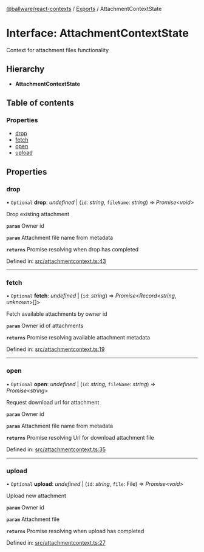[@ballware/react-contexts](../README.md) / [Exports](../modules.md) / AttachmentContextState

# Interface: AttachmentContextState

Context for attachment files functionality

## Hierarchy

* **AttachmentContextState**

## Table of contents

### Properties

- [drop](attachmentcontextstate.md#drop)
- [fetch](attachmentcontextstate.md#fetch)
- [open](attachmentcontextstate.md#open)
- [upload](attachmentcontextstate.md#upload)

## Properties

### drop

• `Optional` **drop**: *undefined* \| (`id`: *string*, `fileName`: *string*) => *Promise*<*void*\>

Drop existing attachment

**`param`** Owner id

**`param`** Attachment file name from metadata

**`returns`** Promise resolving when drop has completed

Defined in: [src/attachmentcontext.ts:43](https://github.com/frankball/ballware-react-contexts/blob/34223fb/src/attachmentcontext.ts#L43)

___

### fetch

• `Optional` **fetch**: *undefined* \| (`id`: *string*) => *Promise*<*Record*<*string*, *unknown*\>[]\>

Fetch available attachments by owner id

**`param`** Owner id of attachments

**`returns`** Promise resolving available attachment metadata

Defined in: [src/attachmentcontext.ts:19](https://github.com/frankball/ballware-react-contexts/blob/34223fb/src/attachmentcontext.ts#L19)

___

### open

• `Optional` **open**: *undefined* \| (`id`: *string*, `fileName`: *string*) => *Promise*<*string*\>

Request download url for attachment

**`param`** Owner id

**`param`** Attachment file name from metadata

**`returns`** Promise resolving Url for download attachment file

Defined in: [src/attachmentcontext.ts:35](https://github.com/frankball/ballware-react-contexts/blob/34223fb/src/attachmentcontext.ts#L35)

___

### upload

• `Optional` **upload**: *undefined* \| (`id`: *string*, `file`: File) => *Promise*<*void*\>

Upload new attachment

**`param`** Owner id

**`param`** Attachment file

**`returns`** Promise resolving when upload has completed

Defined in: [src/attachmentcontext.ts:27](https://github.com/frankball/ballware-react-contexts/blob/34223fb/src/attachmentcontext.ts#L27)
